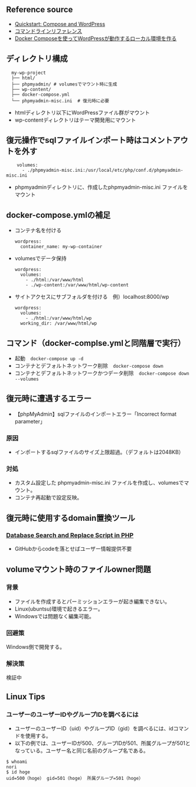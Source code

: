 ## Reference source
- [Quickstart: Compose and WordPress](https://docs.docker.com/compose/wordpress/)
- [コマンドラインリファレンス](https://docs.docker.jp/compose/reference/toc.html)
- [Docker Composeを使ってWordPressが動作するローカル環境を作る](https://codeaid.jp/blog/docker-wp/)

## ディレクトリ構成

```
  my-wp-project
  ├── html/
  ├── phpmyadmin/ # volumesでマウント時に生成
  ├── wp-content/
  ├── docker-compose.yml
  └── phpmyadmin-misc.ini  # 復元時に必要
  ```
- htmlディレクトリ以下にWordPressファイル群がマウント
- wp-contentディレクトリはテーマ開発用にマウント

## 復元操作でsqlファイルインポート時はコメントアウトを外す

```
    volumes:
      - ./phpmyadmin-misc.ini:/usr/local/etc/php/conf.d/phpmyadmin-misc.ini
```

- phpmyadminディレクトリに、作成したphpmyadmin-misc.ini ファイルをマウント

## docker-compose.ymlの補足

- コンテナ名を付ける
  ```
  wordpress:
    container_name: my-wp-container
  ```

- volumesでデータ保持
  ```
  wordpress:
    volumes:
      - ./html:/var/www/html
      - ./wp-content:/var/www/html/wp-content
  ```

- サイトアクセスにサブフォルダを付ける　例）localhost:8000/wp

  ```
  wordpress:
    volumes:
      - ./html:/var/www/html/wp
    working_dir: /var/www/html/wp
  ```

## コマンド（docker-complse.ymlと同階層で実行）

- 起動　```docker-compose up -d```
- コンテナとデフォルトネットワーク削除　```docker-compose down```
- コンテナとデフォルトネットワークかつデータ削除　```docker-compose down --volumes```

## 復元時に遭遇するエラー

- 【phpMyAdmin】sqlファイルのインポートエラー「Incorrect format parameter」

### 原因

- インポートするsqlファイルのサイズ上限超過。（デフォルトは2048KB）

### 対処

- カスタム設定した phpmyadmin-misc.ini ファイルを作成し、volumesでマウント。
- コンテナ再起動で設定反映。

## 復元時に使用するdomain置換ツール

### [Database Search and Replace Script in PHP](https://github.com/interconnectit/Search-Replace-DB)
- GitHubからcodeを落とせばユーザー情報提供不要

## volumeマウント時のファイルowner問題

### 背景

- ファイルを作成するとパーミッションエラーが起き編集できない。
- Linux(ubuntsu)環境で起きるエラー。
- Windowsでは問題なく編集可能。

### 回避策

Windows側で開発する。



### 解決策

検証中


## Linux Tips

### ユーザーのユーザーIDやグループIDを調べるには

- ユーザーのユーザーID（uid）やグループID（gid）を調べるには、idコマンドを使用する。
- 以下の例では、ユーザーIDが500、グループIDが501、所属グループが501となっている。ユーザー名と同じ名前のグループ名である。

```
$ whoami
nori
$ id hoge
uid=500（hoge） gid=501（hoge） 所属グループ=501（hoge）
```
